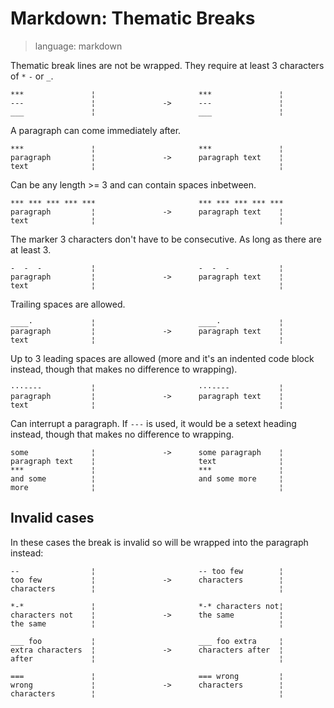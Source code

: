 # Markdown: Thematic Breaks

> language: markdown

Thematic break lines are not be wrapped. They require at least 3 characters of `*` `-` or
`_`.

    ***               ¦                       ***               ¦
    ---               ¦               ->      ---               ¦
    ___               ¦                       ___               ¦

A paragraph can come immediately after.

    ***               ¦                       ***               ¦
    paragraph         ¦               ->      paragraph text    ¦
    text              ¦                                         ¦

Can be any length >= 3 and can contain spaces inbetween.

    *** *** *** *** ***                       *** *** *** *** ***
    paragraph         ¦               ->      paragraph text    ¦
    text              ¦                                         ¦

The marker 3 characters don't have to be consecutive. As long as there are at least 3.

    -  -  -           ¦                       -  -  -           ¦
    paragraph         ¦               ->      paragraph text    ¦
    text              ¦                                         ¦

Trailing spaces are allowed.

    ____·             ¦                       ____·             ¦
    paragraph         ¦               ->      paragraph text    ¦
    text              ¦                                         ¦

Up to 3 leading spaces are allowed (more and it's an indented code block instead, though
that makes no difference to wrapping).

    ···----           ¦                       ···----           ¦
    paragraph         ¦               ->      paragraph text    ¦
    text              ¦                                         ¦

Can interrupt a paragraph. If `---` is used, it would be a setext heading instead, though
that makes no difference to wrapping.

    some              ¦               ->      some paragraph    ¦
    paragraph text    ¦                       text              ¦
    ***               ¦                       ***               ¦
    and some          ¦                       and some more     ¦
    more              ¦                                         ¦


## Invalid cases

In these cases the break is invalid so will be wrapped into the paragraph instead:

    --                ¦                       -- too few        ¦
    too few           ¦               ->      characters        ¦
    characters        ¦                                         ¦

    *-*               ¦                       *-* characters not¦
    characters not    ¦               ->      the same          ¦
    the same          ¦                                         ¦

    ___ foo           ¦                       ___ foo extra     ¦
    extra characters  ¦               ->      characters after  ¦
    after             ¦                                         ¦

    ===               ¦                       === wrong         ¦
    wrong             ¦               ->      characters        ¦
    characters        ¦                                         ¦
